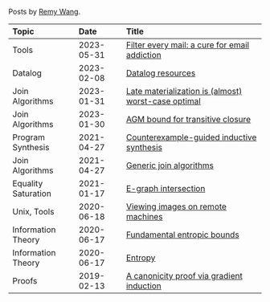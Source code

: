 Posts by [Remy Wang](https://remy.wang/).

| Topic | Date | Title |
|:------|:-----|:------|
| Tools | 2023-05-31 | [Filter every mail: a cure for email addiction](posts/email-cure.md)
| Datalog | 2023-02-08 | [Datalog resources](posts/datalog-resources.md)
| Join Algorithms | 2023-01-31 | [Late materialization is (almost) worst-case optimal](posts/late-materialization.md)
| Join Algorithms | 2023-01-30 | [AGM bound for transitive closure](posts/recursive-agm.md)
| Program Synthesis | 2021-04-27 | [Counterexample-guided inductive synthesis](posts/cegis.md)
| Join Algorithms | 2021-04-27 | [Generic join algorithms](posts/wcoj.md)
| Equality Saturation | 2021-01-17 | [E-graph intersection](posts/egraph-inter.md)
| Unix, Tools | 2020-06-18 | [Viewing images on remote machines](posts/ssh-image.md)
| Information Theory | 2020-06-17 | [Fundamental entropic bounds](posts/entropic-bounds.md)
| Information Theory | 2020-06-17 | [Entropy](posts/entropy.md)
| Proofs | 2019-02-13 | [A canonicity proof via gradient induction](posts/grad-ind.md)
